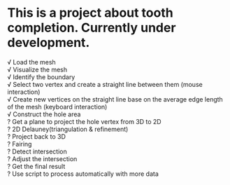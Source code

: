 # This is a project about tooth completion. Currently under development.  
√ Load the mesh  
√ Visualize the mesh  
√ Identify the boundary  
√ Select two vertex and create a straight line between them (mouse interaction)  
√ Create new vertices on the straight line base on the average edge length of the mesh (keyboard interaction)  
√ Construct the hole area  
? Get a plane to project the hole vertex from 3D to 2D  
? 2D Delauney(triangulation & refinement)  
? Project back to 3D  
? Fairing  
? Detect intersection  
? Adjust the intersection  
? Get the final result  
? Use script to process automatically with more data  
